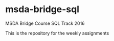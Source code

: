 # msda-bridge-sql
MSDA Bridge Course SQL Track 2016

This is the repository for the weekly assignments
